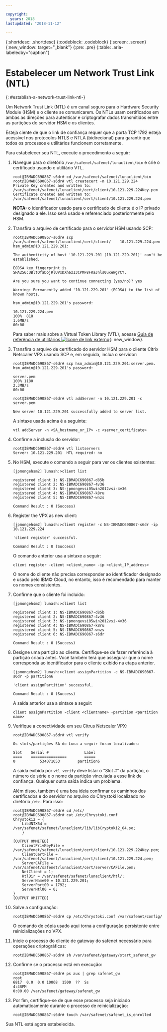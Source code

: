 ```yaml
---

copyright:
  years: 2018
lastupdated: "2018-11-12"

---
```


{:shortdesc: .shortdesc}
{:codeblock: .codeblock}
{:screen: .screen}
{:new_window: target="_blank"}
{:pre: .pre}
{:table: .aria-labeledby="caption"}

# Estabelecer um Network Trust Link (NTL)
{: #establish-a-network-trust-link-ntl-}

Um Network Trust Link (NTL) é um canal seguro para o Hardware Security Module (HSM) e o cliente se comunicarem. Os NTLs usam certificados em ambas as direções para autenticar e criptografar dados transmitidos entre as partições do servidor HSM e os clientes.

Esteja ciente de que o link de confiança requer que a porta TCP 1792 esteja acessível nos protocolos NTLS e NTLA (bidirecional) para garantir que todos os processos e utilitários funcionem corretamente.

Para estabelecer seu NTL, execute o procedimento a seguir:

1.	Navegue para o diretório `/var/safenet/safenet/lunaclient/bin` e crie o certificado usando o utilitário VTL.

	```
	root@IBMADC690867-s6dr# cd /var/safenet/safenet/lunaclient/bin
	root@IBMADC690867-s6dr# vtl createcert -n 10.121.229.224
	Private Key created and written to: /var/safenet/safenet/lunaclient/cert/client/10.121.229.224Key.pem
	Certificate created and written to: /var/safenet/safenet/lunaclient/cert/client/10.121.229.224.pem
	```

	**NOTA:** o identificador usado para o certificado de cliente é o IP privado designado a ele. Isso será usado e referenciado posteriormente pelo HSM.

2. Transfira o arquivo de certificado para o servidor HSM usando SCP:

	```
	root@IBMADC690867-s6dr# scp /var/safenet/safenet/lunaclient/cert/client/	10.121.229.224.pem hsm_admin@10.121.229.201:

	The authenticity of host '10.121.229.201 (10.121.229.201)' can't be established.

	ECDSA key fingerprint is SHA256:UBltOfaDojRlUVxDXh6zI3CPMF8FRaJnls0uxeWgrCY.

	Are you sure you want to continue connecting (yes/no)? yes

	Warning: Permanently added '10.121.229.201' (ECDSA) to the list of known hosts.

	hsm_admin@10.121.229.201's password:

	10.121.229.224.pem                                                 
	100%  818     	
	1.6MB/s   
	00:00
	```

	Para saber mais sobre a Virtual Token Library (VTL), acesse [Guia de referência de utilitários ![Ícone de link externo](../../icons/launch-glyph.svg "Ícone de link externo")](https://public.dhe.ibm.com/cloud/bluemix/network/vpx/utilities_reference_guide.pdf){: new_window}.

3.	Transfira o arquivo de certificado do servidor HSM para o cliente Citrix Netscaler VPX usando SCP e, em seguida, inclua o servidor:

	```
	root@IBMADC690867-s6dr# scp hsm_admin@10.121.229.201:server.pem.
	hsm_admin@10.121.229.201's password:

	server.pem                                                         
	100% 1180     	
	2.3MB/s   
	00:00

	root@IBMADC690867-s6dr# vtl addServer -n 10.121.229.201 -c server.pem

	New server 10.121.229.201 successfully added to server list.
	```

	A sintaxe usada acima é a seguinte:

	```
	vtl addServer -n <SA_hostname_or_IP> -c <server_certificate>
	```

3. Confirme a inclusão do servidor:

	```
	root@IBMADC690867-s6dr# vtl listservers
	Server: 10.121.229.201  HTL required: no
	```

4.	No HSM, execute o comando a seguir para ver os clientes existentes:

	```
	[jpmongehsm2] lunash:>client list

	registered client 1: NS-IBMADC690867-d85b
	registered client 2: NS-IBMADC690867-4v36
	registered client 3: NS-jpmongevsi05win2012vsi-4v36
	registered client 4: NS-IBMADC690867-k8ru
	registered client 5: NS-IBMADC690867-wnzs

	Command Result : 0 (Success)
	```

5.	Register the VPX as new client:

	```
	[jpmongehsm2] lunash:>client register -c NS-IBMADC690867-s6dr -ip 10.121.229.224

	'client register' successful.

	Command Result : 0 (Success)
	```

	O comando anterior usa a sintaxe a seguir:

	```
	client register -client <client_name> -ip <client_IP_address>
	```

	O nome do cliente não precisa corresponder ao identificador designado e usado pelo IBM© Cloud, no entanto, isso é recomendado para manter os nomes consistentes.

6. Confirme que o cliente foi incluído:

	```
	[jpmongehsm2] lunash:>client list

	registered client 1: NS-IBMADC690867-d85b
	registered client 2: NS-IBMADC690867-4v36
	registered client 3: NS-jpmongevsi05win2012vsi-4v36
	registered client 4: NS-IBMADC690867-k8ru
	registered client 5: NS-IBMADC690867-wnzs
	registered client 6: NS-IBMADC690867-s6dr

	Command Result : 0 (Success)
	```

7. Designe uma partição ao cliente. Certifique-se de fazer referência à partição criada antes. Você também terá que assegurar que o nome corresponda ao identificador para o cliente exibido na etapa anterior.

	```
	[jpmongehsm2] lunash:>client assignPartition -c NS-IBMADC690867-s6dr -p partition6

	'client assignPartition' successful.

	Command Result : 0 (Success)
	```

	A saída anterior usa a sintaxe a seguir:

	```
	client assignPartition -client <clientname> -partition <partition name>
	```

8.	Verifique a conectividade em seu Citrus Netscaler VPX:

	```
	root@IBMADC690867-s6dr# vtl verify

	Os slots/partições SA do Luna a seguir foram localizados:

	Slot    Serial #                Label
	====    ================        =====
	0           534071053        partition6
	```

	A saída exibida por `vtl verify` deve listar o "Slot #" da partição, o número de série e o nome da partição vinculada a esse link de confiança. Qualquer outra saída indica um problema.

	Além disso, também é uma boa ideia confirmar os caminhos dos certificados e do servidor no arquivo do Chrystoki localizado no diretório `/etc`. Para isso:

	```
	root@IBMADC690867-s6dr# cd /etc/
	root@IBMADC690867-s6dr# cat /etc/Chrystoki.conf
	Chrystoki2 = {
		LibUNIX64 = /var/safenet/safenet/lunaclient/lib/libCryptoki2_64.so;
		}

	[OUTPUT OMMITED]
		ClientPrivKeyFile = /var/safenet/safenet/lunaclient/cert/client/10.121.229.224Key.pem;
		ClientCertFile = /var/safenet/safenet/lunaclient/cert/client/10.121.229.224.pem;
		ServerCAFile = /var/safenet/safenet/lunaclient/cert/server/CAFile.pem;
		NetClient = 1;
		HtlDir = /var/safenet/safenet/lunaclient/htl/;
		ServerName00 = 10.121.229.201;
		ServerPort00 = 1792;
		ServerHtl00 = 0;
	}
	[OUTPUT OMITTED]
	```

9.	Salve a configuração:

	```
	root@IBMADC690867-s6dr# cp /etc/Chrystoki.conf /var/safenet/config/
	```

	O comando de cópia usado aqui torna a configuração persistente entre reinicializações no VPX.

10.	Inicie o processo do cliente de gateway do safenet necessário para operações criptográficas:

	```
	root@IBMADC690867-s6dr# sh /var/safenet/gateway/start_safenet_gw
	```

11. Confirme se o processo está em execução:

	```
	root@IBMADC690867-s6dr# ps aux | grep safenet_gw
	root       
	6817  0.0  0.0 10068  1500  ??  Ss    
	4:48PM   
	0:00.00 /var/safenet/gateway/safenet_gw
	```

12. Por fim, certifique-se de que esse processo seja iniciado automaticamente durante o processo de reinicialização:

	```
	root@IBMADC690867-s6dr# touch /var/safenet/safenet_is_enrolled
	```

Sua NTL está agora estabelecida.
